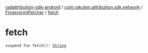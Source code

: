[radattribution-sdk-android](../../index.md) / [com.rakuten.attribution.sdk.network](../index.md) / [FingerprintFetcher](index.md) / [fetch](./fetch.md)

# fetch

`suspend fun fetch(): `[`String`](https://kotlinlang.org/api/latest/jvm/stdlib/kotlin/-string/index.html)